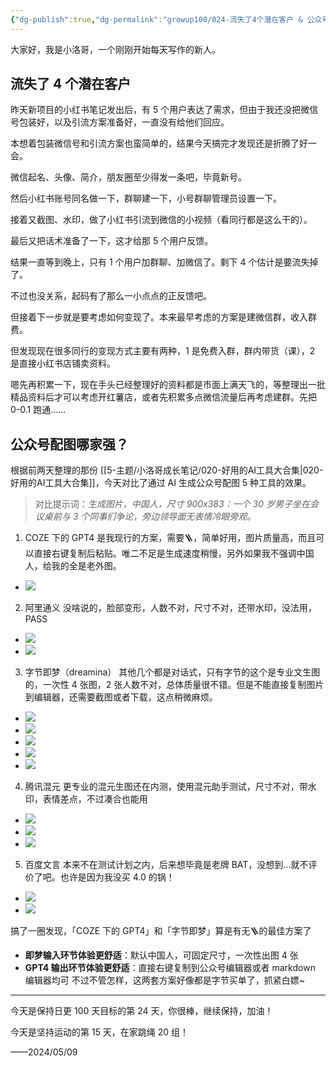 ```yaml
---
{"dg-publish":true,"dg-permalink":"growup100/024-流失了4个潜在客户 & 公众号配图哪家强？","permalink":"/growup100/024-流失了4个潜在客户 & 公众号配图哪家强？/","tags":["小洛哥成长笔记"],"noteIcon":"1","created":"2024-05-09","updated":"2024-05-09"}
---
```


大家好，我是小洛哥，一个刚刚开始每天写作的新人。

## 流失了 4 个潜在客户
昨天新项目的小红书笔记发出后，有 5 个用户表达了需求，但由于我还没把微信号包装好，以及引流方案准备好，一直没有给他们回应。

本想着包装微信号和引流方案也蛮简单的，结果今天搞完才发现还是折腾了好一会。

微信起名、头像、简介，朋友圈至少得发一条吧，毕竟新号。

然后小红书账号同名做一下，群聊建一下，小号群聊管理员设置一下。

接着又截图、水印，做了小红书引流到微信的小视频（看同行都是这么干的）。

最后又把话术准备了一下，这才给那 5 个用户反馈。

结果一直等到晚上，只有 1 个用户加群聊、加微信了。剩下 4 个估计是要流失掉了。

不过也没关系，起码有了那么一小点点的正反馈吧。

但接着下一步就是要考虑如何变现了。本来最早考虑的方案是建微信群，收入群费。

但发现现在很多同行的变现方式主要有两种，1 是免费入群，群内带货（课），2 是直接小红书店铺卖资料。

嗯先再积累一下，现在手头已经整理好的资料都是市面上满天飞的，等整理出一批精品资料后才可以考虑开红薯店，或者先积累多点微信流量后再考虑建群。先把 0-0.1 跑通……

## 公众号配图哪家强？
根据前两天整理的那份 [[5-主题/小洛哥成长笔记/020-好用的AI工具大合集\|020-好用的AI工具大合集]]，今天对比了通过 AI 生成公众号配图 5 种工具的效果。

> 对比提示词：*生成图片，中国人，尺寸 900x383：一个 30 岁男子坐在会议桌前与 3 个同事们争论，旁边领导面无表情冷眼旁观。*

1. COZE 下的 GPT4
是我现行的方案，需要🪜，简单好用，图片质量高，而且可以直接右键复制后粘贴。唯二不足是生成速度稍慢，另外如果我不强调中国人，给我的全是老外图。
- ![](http://img.xlg.life/images%2F2024%2F05%2F09%2F20240509093657-1501419a431290d4856c7ed8af2d7d09.png)
	
2. 阿里通义
没啥说的，脸部变形，人数不对，尺寸不对，还带水印，没法用，PASS
- ![](http://img.xlg.life/images%2F2024%2F05%2F09%2F20240509093832-6de40fb20b6b8091d3db8b385dd33e30.png)
- ![](http://img.xlg.life/images%2F2024%2F05%2F09%2F20240509093814-6d4bb232f6f7558112c0f467ec761e40.png)
	
3. 字节即梦（dreamina）
其他几个都是对话式，只有字节的这个是专业文生图的，一次性 4 张图，2 张人数不对，总体质量很不错。但是不能直接复制图片到编辑器，还需要截图或者下载，这点稍微麻烦。
- ![](http://img.xlg.life/images%2F2024%2F05%2F09%2F20240509094938-dc03e8140c7424d093317c0d335bf010.png)
- ![](http://img.xlg.life/images%2F2024%2F05%2F09%2F%E4%B8%AD%E5%9B%BD%E4%BA%BA%EF%BC%8C%E5%B0%BA%E5%AF%B8900x383%EF%BC%9A%E4%B8%80%E4%B8%AA30%E5%B2%81%E7%94%B7%E5%AD%90%E5%9D%90%E5%9C%A8%E4%BC%9A%E8%AE%AE%E6%A1%8C%E5%89%8D%E4%B8%8E3%E4%B8%AA%E5%90%8C%E4%BA%8B%E4%BB%AC%E4%BA%89%E8%AE%BA%EF%BC%8C%E6%97%81%E8%BE%B9%E9%A2%86%E5%AF%BC%E9%9D%A2%E6%97%A0%E8%A1%A8%E6%83%85%E5%86%B7%E7%9C%BC%E6%97%81%E8%A7%82-fc0601a54b15efe0d88ff1abc4de9557.png)
- ![](http://img.xlg.life/images%2F2024%2F05%2F09%2F%E4%B8%AD%E5%9B%BD%E4%BA%BA%EF%BC%8C%E5%B0%BA%E5%AF%B8900x383%EF%BC%9A%E4%B8%80%E4%B8%AA30%E5%B2%81%E7%94%B7%E5%AD%90%E5%9D%90%E5%9C%A8%E4%BC%9A%E8%AE%AE%E6%A1%8C%E5%89%8D%E4%B8%8E3%E4%B8%AA%E5%90%8C%E4%BA%8B%E4%BB%AC%E4%BA%89%E8%AE%BA%EF%BC%8C%E6%97%81%E8%BE%B9%E9%A2%86%E5%AF%BC%E9%9D%A2%E6%97%A0%E8%A1%A8%E6%83%85%E5%86%B7%E7%9C%BC%E6%97%81%E8%A7%82%20-2--8919d848cd18474d1ec92d383e753650.png)
- ![](http://img.xlg.life/images%2F2024%2F05%2F09%2F%E4%B8%AD%E5%9B%BD%E4%BA%BA%EF%BC%8C%E5%B0%BA%E5%AF%B8900x383%EF%BC%9A%E4%B8%80%E4%B8%AA30%E5%B2%81%E7%94%B7%E5%AD%90%E5%9D%90%E5%9C%A8%E4%BC%9A%E8%AE%AE%E6%A1%8C%E5%89%8D%E4%B8%8E3%E4%B8%AA%E5%90%8C%E4%BA%8B%E4%BB%AC%E4%BA%89%E8%AE%BA%EF%BC%8C%E6%97%81%E8%BE%B9%E9%A2%86%E5%AF%BC%E9%9D%A2%E6%97%A0%E8%A1%A8%E6%83%85%E5%86%B7%E7%9C%BC%E6%97%81%E8%A7%82%20-1--25d1f235cde150fd5d0d39514abe53cc.png)
- ![](http://img.xlg.life/images%2F2024%2F05%2F09%2F%E4%B8%AD%E5%9B%BD%E4%BA%BA%EF%BC%8C%E5%B0%BA%E5%AF%B8900x383%EF%BC%9A%E4%B8%80%E4%B8%AA30%E5%B2%81%E7%94%B7%E5%AD%90%E5%9D%90%E5%9C%A8%E4%BC%9A%E8%AE%AE%E6%A1%8C%E5%89%8D%E4%B8%8E3%E4%B8%AA%E5%90%8C%E4%BA%8B%E4%BB%AC%E4%BA%89%E8%AE%BA%EF%BC%8C%E6%97%81%E8%BE%B9%E9%A2%86%E5%AF%BC%E9%9D%A2%E6%97%A0%E8%A1%A8%E6%83%85%E5%86%B7%E7%9C%BC%E6%97%81%E8%A7%82%20-3--262e1e9f5f5e83822c3a5f03491968ce.png)
	
	
4. 腾讯混元
更专业的混元生图还在内测，使用混元助手测试，尺寸不对，带水印，表情差点，不过凑合也能用
- ![](http://img.xlg.life/images%2F2024%2F05%2F09%2F%E6%B7%B7%E5%85%83-aa485540d9cbf1dd8fd23fb9343fd627.png)
- ![](http://img.xlg.life/images%2F2024%2F05%2F09%2F%E6%B7%B7%E5%85%831-6b6969a1687c5aa6195803dcb0664411.png)
- ![](http://img.xlg.life/images%2F2024%2F05%2F09%2F20240509094342-0b1da1ec23576fda68f585f50dc31ea4.png)
	
5. 百度文言
本来不在测试计划之内，后来想毕竟是老牌 BAT，没想到...就不评价了吧。也许是因为我没买 4.0 的锅！
- ![](http://img.xlg.life/images%2F2024%2F05%2F09%2F20240509094741-d3d1d38699ce6e5ca2dd6f2e37066bed.png)
- ![](http://img.xlg.life/images%2F2024%2F05%2F09%2F20240509094822-7d7a17413bb7fb06b100afb06a4c0499.png)
	
搞了一圈发现，「COZE 下的 GPT4」和「字节即梦」算是有无🪜的最佳方案了
- **即梦输入环节体验更舒适**：默认中国人，可固定尺寸，一次性出图 4 张
- **GPT4 输出环节体验更舒适**：直接右键复制到公众号编辑器或者 markdown 编辑器均可
不过不管怎样，这两套方案好像都是字节买单了，抓紧白嫖~

---

今天是保持日更 100 天目标的第 24 天，你很棒，继续保持，加油！

今天是坚持运动的第 15 天，在家跳绳 20 组！ 

——2024/05/09